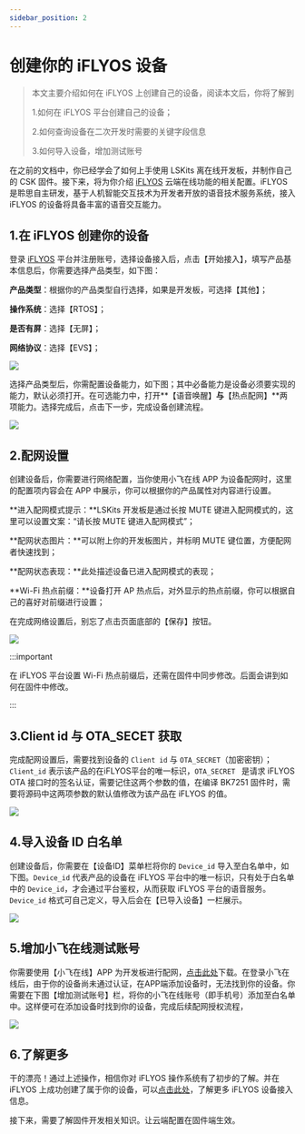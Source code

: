 ```yaml
---
sidebar_position: 2
---
```


# 创建你的 iFLYOS 设备


> 本文主要介绍如何在 iFLYOS 上创建自己的设备，阅读本文后，你将了解到
>
> 1.如何在 iFLYOS 平台创建自己的设备；
>
> 2.如何查询设备在二次开发时需要的关键字段信息
>
> 3.如何导入设备，增加测试账号



在之前的文档中，你已经学会了如何上手使用 LSKits 离在线开发板，并制作自己的 CSK 固件。接下来，将为你介绍 [iFLYOS](https://www.iflyos.cn/) 云端在线功能的相关配置。iFLYOS 是聆思自主研发，基于人机智能交互技术为开发者开放的语音技术服务系统，接入 iFLYOS 的设备将具备丰富的语音交互能力。



## 1.在 iFLYOS 创建你的设备

登录 [iFLYOS](https://device.iflyos.cn/device) 平台并注册账号，选择设备接入后，点击【开始接入】，填写产品基本信息后，你需要选择产品类型，如下图：

**产品类型**：根据你的产品类型自行选择，如果是开发板，可选择【其他】；

**操作系统**：选择【RTOS】；

**是否有屏**：选择【无屏】；

**网络协议**：选择【EVS】；

![](./filescopy/device_type.png)

选择产品类型后，你需配置设备能力，如下图；其中必备能力是设备必须要实现的能力，默认必须打开。在可选能力中，打开**【语音唤醒】**与**【热点配网】**两项能力。选择完成后，点击下一步，完成设备创建流程。

![](./filescopy/device_ablity.png)

## 2.配网设置

创建设备后，你需要进行网络配置，当你使用小飞在线 APP 为设备配网时，这里的配置项内容会在 APP 中展示，你可以根据你的产品属性对内容进行设置。

**进入配网模式提示：**LSKits 开发板是通过长按 MUTE 键进入配网模式的，这里可以设置文案：“请长按 MUTE 键进入配网模式”；

**配网状态图片：**可以附上你的开发板图片，并标明 MUTE 键位置，方便配网者快速找到；

**配网状态表现：**此处描述设备已进入配网模式的表现；

**Wi-Fi 热点前缀：**设备打开 AP 热点后，对外显示的热点前缀，你可以根据自己的喜好对前缀进行设置；

在完成网络设置后，别忘了点击页面底部的【保存】按钮。

![](./filescopy/iflyos_device_ablity.png)

:::important

在 iFLYOS 平台设置 Wi-Fi 热点前缀后，还需在固件中同步修改。后面会讲到如何在固件中修改。

:::

## 3.Client id 与 OTA_SECET 获取

完成配网设置后，需要找到设备的 `Client id` 与 `OTA_SECRET`（加密密钥）；`Client_id` 表示该产品的在iFLYOS平台的唯一标识，`OTA_SECRET ` 是请求 iFLYOS OTA 接口时的签名认证，需要记住这两个参数的值，在编译 BK7251 固件时，需要将源码中这两项参数的默认值修改为该产品在 iFLYOS 的值。

![](./filescopy/Client_id&OTA_SECRET.png)

## 4.导入设备 ID 白名单

创建设备后，你需要在【设备ID】菜单栏将你的 `Device_id` 导入至白名单中，如下图。`Device_id` 代表产品的设备在 iFLYOS 平台中的唯一标识，只有处于白名单中的 `Device_id`，才会通过平台鉴权，从而获取 iFLYOS 平台的语音服务。`Device_id` 格式可自己定义，导入后会在【已导入设备】一栏展示。

![](./filescopy/iflyos_device_id.png)

## 5.增加小飞在线测试账号

你需要使用【小飞在线】APP 为开发板进行配网，[点击此处](https://www.iflyos.cn/download/app/)下载。在登录小飞在线后，由于你的设备尚未通过认证，在APP端添加设备时，无法找到你的设备。你需要在下图【增加测试账号】栏，将你的小飞在线账号（即手机号）添加至白名单中。这样便可在添加设备时找到你的设备，完成后续配网授权流程，

![](./filescopy/iflyhome_test.png)

## 6.了解更多

干的漂亮！通过上述操作，相信你对 iFLYOS 操作系统有了初步的了解。并在 iFLYOS 上成功创建了属于你的设备，可以[点击此处](https://doc.iflyos.cn/device/)，了解更多 iFLYOS 设备接入信息。

接下来，需要了解固件开发相关知识。让云端配置在固件端生效。
